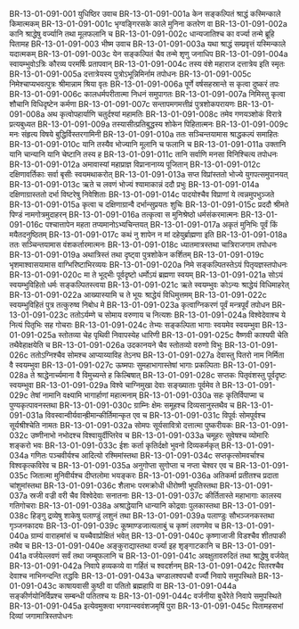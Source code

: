 BR-13-01-091-001	युधिष्ठिर उवाच
BR-13-01-091-001a	केन सङ्कल्पितं श्राद्धं कस्मिन्काले किमात्मकम्
BR-13-01-091-001c	भृग्वङ्गिरसके काले मुनिना कतरेण वा
BR-13-01-091-002a	कानि श्राद्धेषु वर्ज्यानि तथा मूलफलानि च
BR-13-01-091-002c	धान्यजातिश्च का वर्ज्या तन्मे ब्रूहि पितामह
BR-13-01-091-003	भीष्म उवाच
BR-13-01-091-003a	यथा श्राद्धं सम्प्रवृत्तं यस्मिन्काले यदात्मकम्
BR-13-01-091-003c	येन सङ्कल्पितं चैव तन्मे शृणु जनाधिप
BR-13-01-091-004a	स्वायम्भुवोऽत्रिः कौरव्य परमर्षिः प्रतापवान्
BR-13-01-091-004c	तस्य वंशे महाराज दत्तात्रेय इति स्मृतः
BR-13-01-091-005a	दत्तात्रेयस्य पुत्रोऽभून्निमिर्नाम तपोधनः
BR-13-01-091-005c	निमेश्चाप्यभवत्पुत्रः श्रीमान्नाम श्रिया वृतः
BR-13-01-091-006a	पूर्णे वर्षसहस्रान्ते स कृत्वा दुष्करं तपः
BR-13-01-091-006c	कालधर्मपरीतात्मा निधनं समुपागतः
BR-13-01-091-007a	निमिस्तु कृत्वा शौचानि विधिदृष्टेन कर्मणा
BR-13-01-091-007c	सन्तापमगमत्तीव्रं पुत्रशोकपरायणः
BR-13-01-091-008a	अथ कृत्वोपहार्याणि चतुर्दश्यां महामतिः
BR-13-01-091-008c	तमेव गणयञ्शोकं विरात्रे प्रत्यबुध्यत
BR-13-01-091-009a	तस्यासीत्प्रतिबुद्धस्य शोकेन पिहितात्मनः
BR-13-01-091-009c	मनः संहृत्य विषये बुद्धिर्विस्तरगामिनी
BR-13-01-091-010a	ततः सञ्चिन्तयामास श्राद्धकल्पं समाहितः
BR-13-01-091-010c	यानि तस्यैव भोज्यानि मूलानि च फलानि च
BR-13-01-091-011a	उक्तानि यानि चान्यानि यानि चेष्टानि तस्य ह
BR-13-01-091-011c	तानि सर्वाणि मनसा विनिश्चित्य तपोधनः
BR-13-01-091-012a	अमावास्यां महाप्राज्ञ विप्रानानाय्य पूजितान्
BR-13-01-091-012c	दक्षिणावर्तिकाः सर्वा बृसीः स्वयमथाकरोत्
BR-13-01-091-013a	सप्त विप्रांस्ततो भोज्ये युगपत्समुपानयत्
BR-13-01-091-013c	ऋते च लवणं भोज्यं श्यामाकान्नं ददौ प्रभुः
BR-13-01-091-014a	दक्षिणाग्रास्ततो दर्भा विष्टरेषु निवेशिताः
BR-13-01-091-014c	पादयोश्चैव विप्राणां ये त्वन्नमुपभुञ्जते
BR-13-01-091-015a	कृत्वा च दक्षिणाग्रान्वै दर्भान्सुप्रयतः शुचिः
BR-13-01-091-015c	प्रददौ श्रीमते पिण्डं नामगोत्रमुदाहरन्
BR-13-01-091-016a	तत्कृत्वा स मुनिश्रेष्ठो धर्मसंकरमात्मनः
BR-13-01-091-016c	पश्चात्तापेन महता तप्यमानोऽभ्यचिन्तयत्
BR-13-01-091-017a	अकृतं मुनिभिः पूर्वं किं मयैतदनुष्ठितम्
BR-13-01-091-017c	कथं नु शापेन न मां दहेयुर्ब्राह्मणा इति
BR-13-01-091-018a	ततः सञ्चिन्तयामास वंशकर्तारमात्मनः
BR-13-01-091-018c	ध्यातमात्रस्तथा चात्रिराजगाम तपोधनः
BR-13-01-091-019a	अथात्रिस्तं तथा दृष्ट्वा पुत्रशोकेन कर्शितम्
BR-13-01-091-019c	भृशमाश्वासयामास वाग्भिरिष्टाभिरव्ययः
BR-13-01-091-020a	निमे सङ्कल्पितस्तेऽयं पितृयज्ञस्तपोधनः
BR-13-01-091-020c	मा ते भूद्भीः पूर्वदृष्टो धर्मोऽयं ब्रह्मणा स्वयम्
BR-13-01-091-021a	सोऽयं स्वयम्भुविहितो धर्मः सङ्कल्पितस्त्वया
BR-13-01-091-021c	ऋते स्वयम्भुवः कोऽन्यः श्राद्धेयं विधिमाहरेत्
BR-13-01-091-022a	आख्यास्यामि च ते भूयः श्राद्धेयं विधिमुत्तमम्
BR-13-01-091-022c	स्वयम्भुविहितं पुत्र तत्कुरुष्व निबोध मे
BR-13-01-091-023a	कृत्वाग्निकरणं पूर्वं मन्त्रपूर्वं तपोधन
BR-13-01-091-023c	ततोऽर्यम्णे च सोमाय वरुणाय च नित्यशः
BR-13-01-091-024a	विश्वेदेवाश्च ये नित्यं पितृभिः सह गोचराः
BR-13-01-091-024c	तेभ्यः सङ्कल्पिता भागाः स्वयमेव स्वयम्भुवा
BR-13-01-091-025a	स्तोतव्या चेह पृथिवी निवापस्येह धारिणी
BR-13-01-091-025c	वैष्णवी काश्यपी चेति तथैवेहाक्षयेति च
BR-13-01-091-026a	उदकानयने चैव स्तोतव्यो वरुणो विभुः
BR-13-01-091-026c	ततोऽग्निश्चैव सोमश्च आप्याय्याविह तेऽनघ
BR-13-01-091-027a	देवास्तु पितरो नाम निर्मिता वै स्वयम्भुवा
BR-13-01-091-027c	ऊष्मपाः सुमहाभागास्तेषां भागाः प्रकल्पिताः
BR-13-01-091-028a	ते श्राद्धेनार्च्यमाना वै विमुच्यन्ते ह किल्बिषात्
BR-13-01-091-028c	सप्तकः पितृवंशस्तु पूर्वदृष्टः स्वयम्भुवा
BR-13-01-091-029a	विश्वे चाग्निमुखा देवाः सङ्ख्याताः पूर्वमेव ते
BR-13-01-091-029c	तेषां नामानि वक्ष्यामि भागार्हाणां महात्मनाम्
BR-13-01-091-030a	सहः कृतिर्विपाप्मा च पुण्यकृत्पावनस्तथा
BR-13-01-091-030c	ग्राम्निः क्षेमः समूहश्च दिव्यसानुस्तथैव च
BR-13-01-091-031a	विवस्वान्वीर्यवान्ह्रीमान्कीर्तिमान्कृत एव च
BR-13-01-091-031c	विपूर्वः सोमपूर्वश्च सूर्यश्रीश्चेति नामतः
BR-13-01-091-032a	सोमपः सूर्यसावित्रो दत्तात्मा पुष्करीयकः
BR-13-01-091-032c	उष्णीनाभो नभोदश्च विश्वायुर्दीप्तिरेव च
BR-13-01-091-033a	चमूहरः सुवेषश्च व्योमारिः शङ्करो भवः
BR-13-01-091-033c	ईशः कर्ता कृतिर्दक्षो भुवनो दिव्यकर्मकृत्
BR-13-01-091-034a	गणितः पञ्चवीर्यश्च आदित्यो रश्मिमांस्तथा
BR-13-01-091-034c	सप्तकृत्सोमवर्चाश्च विश्वकृत्कविरेव च
BR-13-01-091-035a	अनुगोप्ता सुगोप्ता च नप्ता चेश्वर एव च
BR-13-01-091-035c	जितात्मा मुनिवीर्यश्च दीप्तलोमा भयङ्करः
BR-13-01-091-036a	अतिकर्मा प्रतीतश्च प्रदाता चांशुमांस्तथा
BR-13-01-091-036c	शैलाभः परमक्रोधी धीरोष्णी भूपतिस्तथा
BR-13-01-091-037a	स्रजी वज्री वरी चैव विश्वेदेवाः सनातनाः
BR-13-01-091-037c	कीर्तितास्ते महाभागाः कालस्य गतिगोचराः
BR-13-01-091-038a	अश्राद्धेयानि धान्यानि कोद्रवाः पुलकास्तथा
BR-13-01-091-038c	हिङ्गु द्रव्येषु शाकेषु पलाण्डुं लशुनं तथा
BR-13-01-091-039a	पलाण्डुः सौभञ्जनकस्तथा गृञ्जनकादयः
BR-13-01-091-039c	कूष्माण्डजात्यलाबुं च कृष्णं लवणमेव च
BR-13-01-091-040a	ग्राम्यं वाराहमांसं च यच्चैवाप्रोक्षितं भवेत्
BR-13-01-091-040c	कृष्णाजाजी विडश्चैव शीतपाकी तथैव च
BR-13-01-091-040e	अङ्कुराद्यास्तथा वर्ज्या इह शृङ्गाटकानि च
BR-13-01-091-041a	वर्जयेल्लवणं सर्वं तथा जम्बूफलानि च
BR-13-01-091-041c	अवक्षुतावरुदितं तथा श्राद्धेषु वर्जयेत्
BR-13-01-091-042a	निवापे हव्यकव्ये वा गर्हितं च श्वदर्शनम्
BR-13-01-091-042c	पितरश्चैव देवाश्च नाभिनन्दन्ति तद्धविः
BR-13-01-091-043a	चण्डालश्वपचौ वर्ज्यौ निवापे समुपस्थिते
BR-13-01-091-043c	काषायवासी कुष्ठी वा पतितो ब्रह्महापि वा
BR-13-01-091-044a	सङ्कीर्णयोनिर्विप्रश्च सम्बन्धी पतितश्च यः
BR-13-01-091-044c	वर्जनीया बुधैरेते निवापे समुपस्थिते
BR-13-01-091-045a	इत्येवमुक्त्वा भगवान्स्ववंशजमृषिं पुरा
BR-13-01-091-045c	पितामहसभां दिव्यां जगामात्रिस्तपोधनः
